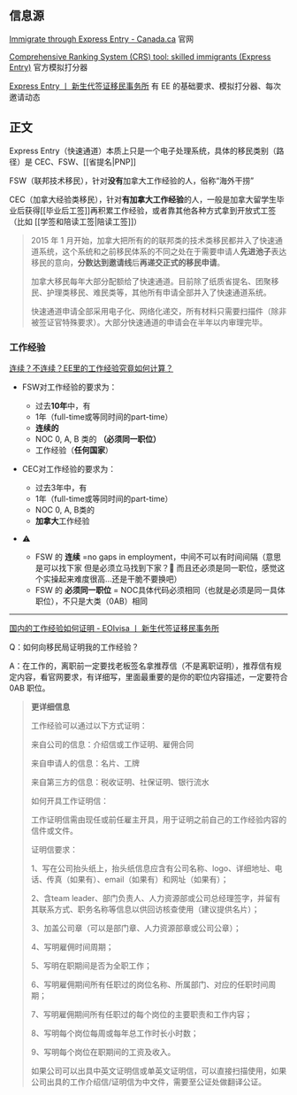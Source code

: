 ## 信息源
[Immigrate through Express Entry - Canada.ca](https://www.canada.ca/en/immigration-refugees-citizenship/services/immigrate-canada/express-entry.html) 官网

[Comprehensive Ranking System (CRS) tool: skilled immigrants (Express Entry)](https://www.cic.gc.ca/english/immigrate/skilled/crs-tool.asp) 官方模拟打分器

[Express Entry 丨 新生代签证移民事务所](https://eoivisa.com/ee/) 有 EE 的基础要求、模拟打分器、每次邀请动态


## 正文
Express Entry（快速通道）本质上只是一个电子处理系统，具体的移民类别（路径）是 CEC、FSW、[[省提名|PNP]]

FSW（联邦技术移民），针对**没有**加拿大工作经验的人，俗称“海外干捞”

CEC（加拿大经验类移民），针对**有加拿大工作经验**的人，一般是加拿大留学生毕业后获得[[毕业后工签]]再积累工作经验，或者靠其他各种方式拿到开放式工签（比如 [[学签和陪读工签|陪读工签]]）


> 2015 年 1 月开始，加拿大把所有的的联邦类的技术类移民都并入了快速通道系统，这个系统和之前移民体系的不同之处在于需要申请人**先进池子**表达移民的意向，**分数达到邀请线**后**再递交正式的移民申请**。
> 
> 加拿大移民每年大部分配额给了快速通道。目前除了纸质省提名、团聚移民、护理类移民、难民类等，其他所有申请全部并入了快速通道系统。
> 
> 快速通道申请全部采用电子化、网络化递交，所有材料只需要扫描件（除非被签证官特殊要求）。大部分快速通道的申请会在半年以内审理完毕。


### 工作经验

[连续？不连续？EE里的工作经验究竟如何计算？](https://www.nirvanavisa.com/single-post/express-entry-work-experience)


- FSW对工作经验的要求为：
	-   过去**10年**中，有
	-   1年（full-time或等同时间的part-time）
	-   **连续的**
	-   NOC 0, A, B 类的 **（必须同一职位）**
	-   工作经验（**任何国家**）

- CEC对工作经验的要求为：
	-   过去3年中，有
	-   1年（full-time或等同时间的part-time）
	-   NOC 0, A, B类的
	-   **加拿大**工作经验


- ⚠️
	- FSW 的 **连续** =no gaps in employment，中间不可以有时间间隔（意思是可以找下家 但是必须立马找到下家？🤔 而且还必须是同一职位，感觉这个实操起来难度很高...还是干脆不要换吧）
	- FSW 的 **必须同一职位** = NOC具体代码必须相同（也就是必须是同一具体职位），不只是大类（0AB）相同

---

[国内的工作经验如何证明 - EOIvisa 丨 新生代签证移民事务所](https://eoivisa.com/how-to-demonstrate-work-experiences-in-china/)

Q：如何向移民局证明我的工作经验？

A：在工作的，离职前一定要找老板签名拿推荐信（不是离职证明），推荐信有规定内容，看官网要求，有详细写，里面最重要的是你的职位内容描述，一定要符合 0AB 职位。

> 
> **更详细信息** 
> 
> 工作经验可以通过以下方式证明：
> 
> 来自公司的信息：介绍信或工作证明、雇佣合同
> 
> 来自申请人的信息：名片、工牌
> 
> 来自第三方的信息：税收证明、社保证明、银行流水
> 
> 如何开具工作证明信：
> 
> 工作证明信需由现任或前任雇主开具，用于证明之前自己的工作经验内容的信件或文件。
> 
> 证明信要求：
> 
> 1、写在公司抬头纸上，抬头纸信息应含有公司名称、logo、详细地址、电话、传真（如果有）、email（如果有）和网址（如果有）；
> 
> 2、含team leader、部门负责人、人力资源部或公司总经理签字，并留有其联系方式、职务名称等信息以供回访核查使用（建议提供名片）；
> 
> 3、加盖公司章（可以是部门章、人力资源部章或公司公章）；
> 
> 4、写明雇佣时间周期；
> 
> 5、写明在职期间是否为全职工作；
> 
> 6、写明雇佣期间所有任职过的岗位名称、所属部门、对应的任职时间周期；
> 
> 7、写明雇佣期间所有任职过的每个岗位的主要职责和工作内容；
> 
> 8、写明每个岗位每周或每年总工作时长小时数；
> 
> 9、写明每个岗位在职期间的工资及收入。
> 
> 如果公司可以出具中英文证明信或单英文证明信，可以直接扫描使用，如果公司出具的工作介绍信/证明信为中文件，需要至公证处做翻译公证。